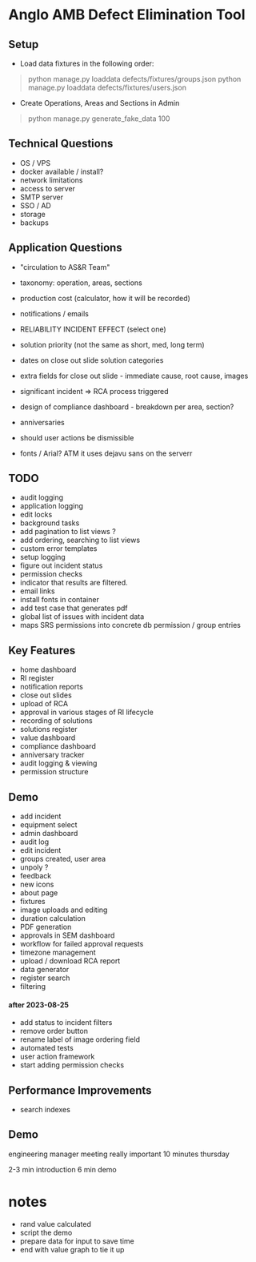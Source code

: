 # Anglo AMB Defect Elimination Tool

## Setup

- Load data fixtures in the following order:

> python manage.py loaddata defects/fixtures/groups.json
> python manage.py loaddata defects/fixtures/users.json

- Create Operations, Areas and Sections in Admin

> python manage.py generate_fake_data 100

## Technical Questions

- OS / VPS
- docker available / install?
- network limitations
- access to server
- SMTP server
- SSO / AD
- storage
- backups

## Application Questions

- "circulation to AS&R Team"
- taxonomy: operation, areas, sections
- production cost (calculator, how it will be recorded)
- notifications / emails
- RELIABILITY INCIDENT EFFECT (select one)
- solution priority (not the same as short, med, long term)
- dates on close out slide solution categories
- extra fields for close out slide - immediate cause, root cause, images
- significant incident => RCA process triggered
- design of compliance dashboard - breakdown per area, section?
- anniversaries

- should user actions be dismissible
- fonts / Arial? ATM it uses dejavu sans on the serverr

## TODO

- audit logging
- application logging
- edit locks
- background tasks
- add pagination to list views ?
- add ordering, searching to list views
- custom error templates
- setup logging
- figure out incident status
- permission checks
- indicator that results are filtered.
- email links
- install fonts in container
- add test case that generates pdf
- global list of issues with incident data
- maps SRS permissions into concrete db permission / group entries

## Key Features

- home dashboard
- RI register
- notification reports
- close out slides
- upload of RCA
- approval in various stages of RI lifecycle
- recording of solutions
- solutions register
- value dashboard
- compliance dashboard
- anniversary tracker
- audit logging & viewing
- permission structure

## Demo

- add incident
- equipment select
- admin dashboard
- audit log
- edit incident
- groups created, user area
- unpoly ?
- feedback
- new icons
- about page
- fixtures
- image uploads and editing
- duration calculation
- PDF generation
- approvals in SEM dashboard
- workflow for failed approval requests
- timezone management
- upload / download RCA report
- data generator
- register search
- filtering

#### after 2023-08-25

- add status to incident filters
- remove order button
- rename label of image ordering field
- automated tests
- user action framework
- start adding permission checks

## Performance Improvements

- search indexes


## Demo

engineering manager meeting
really important
10 minutes
thursday

2-3 min introduction
6 min demo


# notes

- rand value calculated
- script the demo
- prepare data for input to save time
- end with value graph to tie it up
